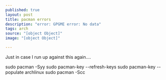 ```yaml
---
published: true
layout: post
title: pacman errors
description: "error: GPGME error: No data"
tags: arch
source: "[object Object]"
image: "[object Object]"

---
```


Just in case I run up against this again....

sudo pacman -Syy
sudo pacman-key --refresh-keys
sudo pacman-key --populate archlinux
sudo pacman -Scc

